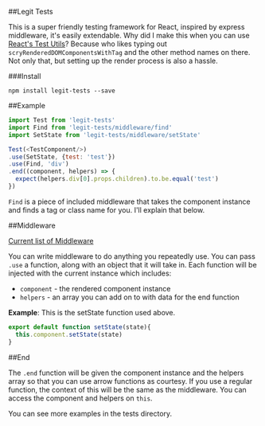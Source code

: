 ##Legit Tests

This is a super friendly testing framework for React, inspired by express middleware, it's easily extendable. Why did I make this when you can use [React's Test Utils](https://facebook.github.io/react/docs/test-utils.html)? Because who likes typing out `scryRenderedDOMComponentsWithTag` and the other method names on there. Not only that, but setting up the render process is also a hassle.

###Install

`npm install legit-tests --save`

##Example

~~~js
import Test from 'legit-tests'
import Find from 'legit-tests/middleware/find'
import SetState from 'legit-tests/middleware/setState'

Test(<TestComponent/>)
.use(SetState, {test: 'test'})
.use(Find, 'div')
.end((component, helpers) => {
  expect(helpers.div[0].props.children).to.be.equal('test')
})
~~~
`Find` is a piece of included middleware that takes the component instance and finds a tag or class name for you. I'll explain that below.

##Middleware

[Current list of Middleware](https://github.com/Legitcode/tests/wiki/Middleware)

You can write middleware to do anything you repeatedly use. You can pass `.use` a function, along with an object that it will take in. Each function will be injected with the current instance which includes:

- `component` - the rendered component instance
- `helpers` - an array you can add on to with data for the end function

**Example**:
This is the setState function used above.
~~~js
export default function setState(state){
  this.component.setState(state)
}
~~~

##End

The `.end` function will be given the component instance and the helpers array so that you can use arrow functions as  courtesy. If you use a regular function, the context of this will be the same as the middleware. You can access the component and helpers on `this`.

You can see more examples in the tests directory.
